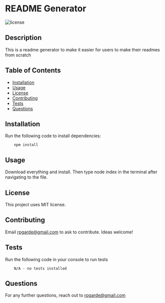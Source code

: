 # README Generator
![license](https://img.shields.io/github/license/rpgarde/readme-generator)

## Description
This is a readme generator to make it easier for users to make their readmes from scratch

## Table of Contents 
* [Installation](#installation)
* [Usage](#usage)
* [License](#license)
* [Contributing](#contributing)
* [Tests](#tests)
* [Questions](#questions)

## Installation
Run the following code to install dependencies:

        npm install

## Usage
Download everything and install. Then type node index in the terminal after navigating to the file.

## License
This project uses MIT license.

## Contributing
Email rpgarde@gmail.com to ask to contribute. Ideas welcome!

## Tests
Run the following code in your console to run tests

        N/A - no tests installed

## Questions
For any further questions, reach out to rpgarde@gmail.com

